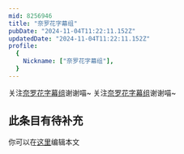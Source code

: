 ```yaml
---
mid: 8256946
title: "奈罗花字幕组"
pubDate: "2024-11-04T11:22:11.152Z"
updatedDate: "2024-11-04T11:22:11.152Z"
profile:
  {
    Nickname: ["奈罗花字幕组"],
  }
---
```


关注[奈罗花字幕组](https://space.bilibili.com/8256946)谢谢喵~ 关注[奈罗花字幕组](https://space.bilibili.com/8256946)谢谢喵~

## 此条目有待补充
你可以在[这里](https://github.com/Yuhanawa/VTuber.ICU-Content/edit/master/v/奈罗花字幕组/index.md)编辑本文
